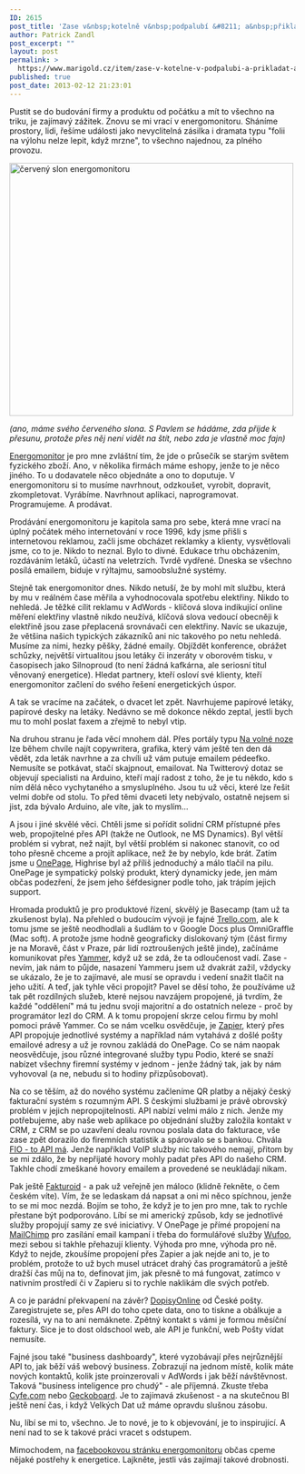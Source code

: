 ```yaml
---
ID: 2615
post_title: 'Zase v&nbsp;kotelně v&nbsp;podpalubí &#8211; a&nbsp;přikládat a&nbsp;přikládat'
author: Patrick Zandl
post_excerpt: ""
layout: post
permalink: >
  https://www.marigold.cz/item/zase-v-kotelne-v-podpalubi-a-prikladat-a-prikladat
published: true
post_date: 2013-02-12 21:23:01
---
```

<p>Pustit se do budování firmy a produktu od počátku a mít to všechno na triku, je zajímavý zážitek. Znovu se mi vrací v energomonitoru. Sháníme prostory, lidi, řešíme události jako nevyclitelná zásilka i dramata typu "folii na výlohu nelze lepit, když mrzne", to všechno najednou, za plného provozu.</p>
<p><img title="740464_526221854065406_587862203_o.jpg" src="http://www.marigold.cz/wp-content/uploads/740464_526221854065406_587862203_o.jpg" alt="červený slon energomonitoru" width="500" height="445" border="0" /></p>
<p><em>(ano, máme svého červeného slona. S Pavlem se hádáme, zda přijde k přesunu, protože přes něj není vidět na štít, nebo zda je vlastně moc fajn)</em></p>
<p><a href="http://www.energomonitor.cz">Energomonitor</a> je pro mne zvláštní tím, že jde o průsečík se starým světem fyzického zboží. Ano, v několika firmách máme eshopy, jenže to je něco jiného. To u dodavatele něco objednáte a ono to doputuje. V energomonitoru si to musíme navrhnout, odzkoušet, vyrobit, dopravit, zkompletovat. Vyrábíme. Navrhnout aplikaci, naprogramovat. Programujeme. A prodávat.</p>
<p>Prodávání energomonitoru je kapitola sama pro sebe, která mne vrací na úplný počátek mého internetování v roce 1996, kdy jsme přišli s internetovou reklamou, začli jsme obcházet reklamky a klienty, vysvětlovali jsme, co to je. Nikdo to neznal. Bylo to divné. Edukace trhu obcházením, rozdáváním letáků, účastí na veletrzích. Tvrdě vydřené. Dneska se všechno posílá emailem, biduje v rýltajmu, samoobslužné systémy.</p>
<p>Stejně tak energomonitor dnes. Nikdo netuší, že by mohl mít službu, která by mu v reálném čase měřila a vyhodnocovala spotřebu elektřiny. Nikdo to nehledá. Je těžké cílit reklamu v AdWords - klíčová slova indikující online měření elektřiny vlastně nikdo neužívá, klíčová slova vedoucí obecněji k elektřině jsou zase přeplacená srovnávači cen elektřiny. Navíc se ukazuje, že většina našich typických zákazníků ani nic takového po netu nehledá. Musíme za nimi, hezky pěšky, žádné emaily. Objíždět konference, obrážet schůzky, největší virtualitou jsou letáky či inzeráty v oborovém tisku, v časopisech jako Silnoproud (to není žádná kafkárna, ale seriosní titul věnovaný energetice). Hledat partnery, kteří osloví své klienty, kteří energomonitor začlení do svého řešení energetických úspor.</p>
<p>A tak se vracíme na začátek, o dvacet let zpět. Navrhujeme papírové letáky, papírové desky na letáky. Nedávno se mě dokonce někdo zeptal, jestli bych mu to mohl poslat faxem a zřejmě to nebyl vtip.</p>
<p>Na druhou stranu je řada věcí mnohem dál. Přes portály typu <a href="https://www.navolnenoze.cz">Na volné noze</a> lze během chvíle najít copywritera, grafika, který vám ještě ten den dá vědět, zda leták navrhne a za chvíli už vám putuje emailem pédeefko. Nemusíte se potkávat, stačí skajpnout, emailovat. Na Twitterový dotaz se objevují specialisti na Arduino, kteří mají radost z toho, že je tu někdo, kdo s ním dělá něco vychytaného a smysluplného. Jsou tu už věci, které lze řešit velmi dobře od stolu. To před těmi dvaceti lety nebývalo, ostatně nejsem si jist, zda bývalo Arduino, ale víte, jak to myslím…</p>
<p>A jsou i jiné skvělé věci. Chtěli jsme si pořídit solidní CRM přístupné přes web, propojitelné přes API (takže ne Outlook, ne MS Dynamics). Byl větší problém si vybrat, než najít, byl větší problém si nakonec stanovit, co od toho přesně chceme a projít aplikace, než že by nebylo, kde brát. Zatím jsme u <a href="http://www.onepagecrm.com">OnePage</a>, Highrise byl až příliš jednoduchý a málo tlačil na pilu. OnePage je sympatický polský produkt, který dynamicky jede, jen mám občas podezření, že jsem jeho šéfdesigner podle toho, jak trápím jejich support.</p>
<p>Hromada produktů je pro produktové řízení, skvělý je Basecamp (tam už ta zkušenost byla). Na přehled o budoucím vývoji je fajné <a href="http://www.trello.com">Trello.com</a>, ale k tomu jsme se ještě neodhodlali a šudlám to v Google Docs plus OmniGraffle (Mac soft). A protože jsme hodně geograficky dislokovaný tým (část firmy je na Moravě, část v Praze, pár lidí roztroušených ještě jinde), začínáme komunikovat přes <a href="http://www.yammer.com">Yammer</a>, když už se zdá, že ta odloučenost vadí. Zase - nevím, jak nám to půjde, nasazení Yammeru jsem už dvakrát zažil, vždycky se ukázalo, že je to zajímavé, ale musí se opravdu i vedení snažit tlačit na jeho užití. A teď, jak tyhle věci propojit? Pavel se děsí toho, že používáme už tak pět rozdílných služeb, které nejsou navzájem propojené, já tvrdím, že každé "oddělení" má tu jednu svoji majoritní a do ostatních neleze - proč by programátor lezl do CRM. A k tomu propojení skrze celou firmu by mohl pomoci právě Yammer. Co se nám vcelku osvědčuje, je <a href="http://zpr.io/z6u">Zapier</a>, který přes API propojuje jednotlivé systémy a například nám vytahává z došlé pošty emailové adresy a už je rovnou zakládá do OnePage. Co se nám naopak neosvědčuje, jsou různé integrované služby typu Podio, které se snaží nabízet všechny firemní systémy v jednom - jenže žádný tak, jak by nám vyhovoval (a ne, nebudu si to hodiny přizpůsobovat).</p>
<p>Na co se těším, až do nového systému začleníme QR platby a nějaký český fakturační systém s rozumným API. S českými službami je právě obrovský problém v jejich nepropojitelnosti. API nabízí velmi málo z nich. Jenže my potřebujeme, aby naše web aplikace po objednání služby založila kontakt v CRM, z CRM se po uzavření dealu rovnou poslala data do fakturace, vše zase zpět dorazilo do firemních statistik a spárovalo se s bankou. Chvála <a href="http://www.fio.cz/spolecnost-fio/media/tiskove-zpravy/122142-fio-banka-nabizi-bezpecne-automatizovane-ziskavani-dat-z-uctu">FIO - to API má</a>. Jenže například VoIP služby nic takového nemají, přitom by se mi zdálo, že by nepřijaté hovory mohly padat přes API do našeho CRM. Takhle chodí zmeškané hovory emailem a provedené se neukládají nikam.</p>
<p>Pak ještě <a href="http://www.fakturoid.cz">Fakturoid</a> - a pak už veřejně jen máloco (klidně řekněte, o čem českém víte). Vím, že se ledaskam dá napsat a oni mi něco spíchnou, jenže to se mi moc nezdá. Bojím se toho, že když je to jen pro mne, tak to rychle přestane být podporováno. Líbí se mi americký způsob, kdy se jednotlivé služby propojují samy ze své iniciativy. V OnePage je přímé propojení na <a href="http://www.mailchimp.com">MailChimp</a> pro zasílání email kampaní i třeba do formulářové služby <a href="http://www.wufoo.com/">Wufoo</a>, mezi sebou si takhle přehazují klienty. Výhoda pro mne, výhoda pro ně. Když to nejde, zkoušíme propojení přes Zapier a jak nejde ani to, je to problém, protože to už bych musel utrácet drahý čas programátorů a ještě dražší čas můj na to, definovat jim, jak přesně to má fungovat, zatímco v nativním prostředí či v Zapieru si to rychle naklikám dle svých potřeb.</p>
<p>A co je parádní překvapení na závěr? <a href="http://online.postservis.cz">DopisyOnline</a> od České pošty. Zaregistrujete se, přes API do toho cpete data, ono to tiskne a obálkuje a rozesílá, vy na to ani nemáknete. Zpětný kontakt s vámi je formou měsíční faktury. Sice je to dost oldschool web, ale API je funkční, web Pošty vídat nemusíte. </p>
<p>Fajné jsou také "business dashboardy", které vyzobávají přes nejrůznější API to, jak běží váš webový business. Zobrazují na jednom místě, kolik máte nových kontaktů, kolik jste proinzerovali v AdWords i jak běží návštěvnost. Taková "business inteligence pro chudý" - ale příjemná. Zkuste třeba <a href="http://www.cyfe.com">Cyfe.com</a> nebo <a href="http://www.geckoboard.com">Geckoboard</a>. Je to zajímavá zkušenost - a na skutečnou BI ještě není čas, i když Velkých Dat už máme opravdu slušnou zásobu. </p>
<p>Nu, líbí se mi to, všechno. Je to nové, je to k objevování, je to inspirující. A není nad to se k takové práci vracet s odstupem. </p>
<p>Mimochodem, na <a href="https://www.facebook.com/Energomonitor">facebookovou stránku energomonitoru</a> občas cpeme nějaké postřehy k energetice. Lajkněte, jestli vás zajímají takové drobnosti. </p>